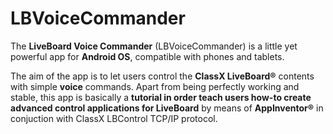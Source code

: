 # LBVoiceCommander

The **LiveBoard Voice Commander** (LBVoiceCommander) is a little yet powerful app for **Android OS**, compatible with phones and tablets.

The aim of the app is to let users control the **ClassX LiveBoard®** contents with simple **voice** commands.
Apart from being perfectly working and stable, this app is basically a **tutorial in order teach users how-to create advanced control applications for LiveBoard** by means of **AppInventor®** in conjuction with ClassX LBControl TCP/IP protocol.
